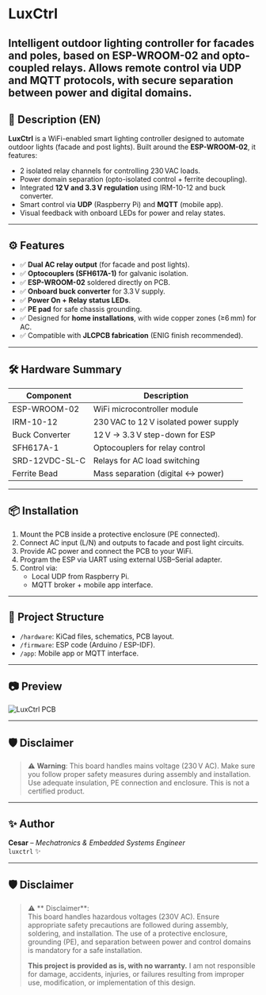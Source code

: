 # LuxCtrl

Intelligent outdoor lighting controller for facades and poles, based on ESP-WROOM-02 and opto-coupled relays. Allows remote control via UDP and MQTT protocols, with secure separation between power and digital domains.
---

## 🧠 Description (EN)

**LuxCtrl** is a WiFi-enabled smart lighting controller designed to automate outdoor lights (facade and post lights). Built around the **ESP-WROOM-02**, it features:

- 2 isolated relay channels for controlling 230 VAC loads.
- Power domain separation (opto-isolated control + ferrite decoupling).
- Integrated **12 V and 3.3 V regulation** using IRM-10-12 and buck converter.
- Smart control via **UDP** (Raspberry Pi) and **MQTT** (mobile app).
- Visual feedback with onboard LEDs for power and relay states.

---

## ⚙️ Features

- ✅ **Dual AC relay output** (for facade and post lights).
- ✅ **Optocouplers (SFH617A-1)** for galvanic isolation.
- ✅ **ESP-WROOM-02** soldered directly on PCB.
- ✅ **Onboard buck converter** for 3.3 V supply.
- ✅ **Power On + Relay status LEDs**.
- ✅ **PE pad** for safe chassis grounding.
- ✅ Designed for **home installations**, with wide copper zones (≥6 mm) for AC.
- ✅ Compatible with **JLCPCB fabrication** (ENIG finish recommended).

---

## 🛠️ Hardware Summary

| Component      | Description                              |
|----------------|------------------------------------------|
| ESP-WROOM-02   | WiFi microcontroller module              |
| IRM-10-12      | 230 VAC to 12 V isolated power supply     |
| Buck Converter | 12 V → 3.3 V step-down for ESP            |
| SFH617A-1      | Optocouplers for relay control            |
| SRD-12VDC-SL-C | Relays for AC load switching              |
| Ferrite Bead   | Mass separation (digital ↔ power)         |

---

## 📦 Installation

1. Mount the PCB inside a protective enclosure (PE connected).
2. Connect AC input (L/N) and outputs to facade and post light circuits.
3. Provide AC power and connect the PCB to your WiFi.
4. Program the ESP via UART using external USB–Serial adapter.
5. Control via:
   - Local UDP from Raspberry Pi.
   - MQTT broker + mobile app interface.

---

## 📁 Project Structure

- `/hardware`: KiCad files, schematics, PCB layout.
- `/firmware`: ESP code (Arduino / ESP-IDF).
- `/app`:  Mobile app or MQTT interface.

---

## 📷 Preview

![LuxCtrl PCB](doc/images/luxctrl_render.png)

---

## 🛡️ Disclaimer

> ⚠️ **Warning**: This board handles mains voltage (230 V AC). Make sure you follow proper safety measures during assembly and installation. Use adequate insulation, PE connection and enclosure. This is not a certified product.

---

## ✨ Author

**Cesar** – *Mechatronics & Embedded Systems Engineer*  
`luxctrl` ✨

---

## 🛡️ Disclaimer

> ⚠️ ** Disclaimer**:  
> This board handles hazardous voltages (230V AC). 
> Ensure appropriate safety precautions are followed during assembly, soldering, and installation.
> The use of a protective enclosure, grounding (PE), and separation between power and control domains is mandatory for a safe installation.
>
> **This project is provided as is, with no warranty.**
> I am not responsible for damage, accidents, injuries, or failures resulting from improper use, modification, or implementation of this design.
